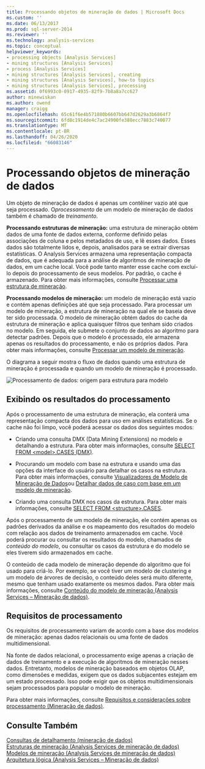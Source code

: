 ```yaml
---
title: Processando objetos de mineração de dados | Microsoft Docs
ms.custom: ''
ms.date: 06/13/2017
ms.prod: sql-server-2014
ms.reviewer: ''
ms.technology: analysis-services
ms.topic: conceptual
helpviewer_keywords:
- processing objects [Analysis Services]
- mining structures [Analysis Services]
- process [Analysis Services]
- mining structures [Analysis Services], creating
- mining structures [Analysis Services], how-to topics
- mining structures [Analysis Services], processing
ms.assetid: 0f6993c0-0917-4935-82f9-7b8a8a7cc627
author: minewiskan
ms.author: owend
manager: craigg
ms.openlocfilehash: 65c61f6e4b571880b6607bb647d2629a3b6864f7
ms.sourcegitcommit: 6fd8c1914de4c7ac24900fe388ecc7883c740077
ms.translationtype: MT
ms.contentlocale: pt-BR
ms.lasthandoff: 04/26/2020
ms.locfileid: "66083146"
---
```

# <a name="processing-data-mining-objects"></a>Processando objetos de mineração de dados
  Um objeto de mineração de dados é apenas um contêiner vazio até que seja processado. O*processamento* de um modelo de mineração de dados também é chamado de *treinamento*.  
  
 **Processando estruturas de mineração:** uma estrutura de mineração obtém dados de uma fonte de dados externa, conforme definido pelas associações de coluna e pelos metadados de uso, e lê esses dados. Esses dados são totalmente lidos e, depois, analisados para se extrair diversas estatísticas. O Analysis Services armazena uma representação compacta de dados, que é adequada para a análise de algoritmos de mineração de dados, em um cache local. Você pode tanto manter esse cache com excluí-lo depois do processamento de seus modelos. Por padrão, o cache é armazenado. Para obter mais informações, consulte [Processar uma estrutura de mineração](process-a-mining-structure.md).  
  
 **Processando modelos de mineração:** um modelo de mineração está vazio e contém apenas definições até que seja processado. Para processar um modelo de mineração, a estrutura de mineração na qual ele se baseia deve ter sido processada. O modelo de mineração obtém dados do cache da estrutura de mineração e aplica quaisquer filtros que tenham sido criados no modelo. Em seguida, ele submete o conjunto de dados ao algoritmo para detectar padrões. Depois que o modelo é processado, ele armazena apenas os resultados do processamento, e não os próprios dados. Para obter mais informações, consulte [Processar um modelo de mineração](process-a-mining-model.md).  
  
 O diagrama a seguir mostra o fluxo de dados quando uma estrutura de mineração é processada e quando um modelo de mineração é processado.  
  
 ![Processamento de dados: origem para estrutura para modelo](../media/dmcon-modelarch.gif "Processamento de dados: origem para estrutura para modelo")  
  
## <a name="viewing-the-results-of-processing"></a>Exibindo os resultados do processamento  
 Após o processamento de uma estrutura de mineração, ela conterá uma representação compacta dos dados para uso em análises estatísticas. Se o cache não foi limpo, você poderá acessar os dados dos seguintes modos:  
  
-   Criando uma consulta DMX (Data Mining Extensions) no modelo e detalhando a estrutura. Para obter mais informações, consulte [SELECT FROM &#60;model&#62;.CASES &#40;DMX&#41;](/sql/dmx/select-from-model-content-dmx).  
  
-   Procurando um modelo com base na estrutura e usando uma das opções da interface do usuário para detalhar os casos na estrutura. Para obter mais informações, consulte [Visualizadores de Modelo de Mineração de Dados](data-mining-model-viewers.md)ou [Detalhar dados de caso com base em um modelo de mineração](drill-through-to-case-data-from-a-mining-model.md).  
  
-   Criando uma consulta DMX nos casos da estrutura. Para obter mais informações, consulte [SELECT FROM &#60;structure&#62;.CASES](/sql/dmx/select-from-structure-cases).  
  
 Após o processamento de um modelo de mineração, ele contém apenas os padrões derivados da análise e os mapeamento dos resultados do modelo com relação aos dados de treinamento armazenados em cache. Você poderá procurar ou consultar os resultados do modelo, chamados de *conteúdo do modelo*, ou consultar os casos da estrutura e do modelo se eles tiverem sido armazenados em cache.  
  
 O conteúdo de cada modelo de mineração depende do algoritmo que foi usado para criá-lo. Por exemplo, se você tiver um modelo de clustering e um modelo de árvores de decisão, o conteúdo deles será muito diferente, mesmo que tenham usado exatamente os mesmos dados. Para obter mais informações, consulte [Conteúdo do modelo de mineração &#40;Analysis Services – Mineração de dados&#41;](mining-model-content-analysis-services-data-mining.md).  
  
## <a name="processing-requirements"></a>Requisitos de processamento  
 Os requisitos de processamento variam de acordo com a base dos modelos de mineração: apenas dados relacionais ou uma fonte de dados multidimensional.  
  
 Na fonte de dados relacional, o processamento exige apenas a criação de dados de treinamento e a execução de algoritmos de mineração nesses dados. Entretanto, modelos de mineração baseados em objetos OLAP, como dimensões e medidas, exigem que os dados subjacentes estejam em um estado processado. Isso pode exigir que os objetos multidimensionais sejam processados para popular o modelo de mineração.  
  
 Para obter mais informações, consulte [Requisitos e considerações sobre processamento &#40;Mineração de dados&#41;](processing-requirements-and-considerations-data-mining.md).  
  
## <a name="see-also"></a>Consulte Também  
 [Consultas de detalhamento &#40;mineração de dados&#41;](drillthrough-queries-data-mining.md)   
 [Estruturas de mineração &#40;Analysis Services de mineração de dados&#41;](mining-structures-analysis-services-data-mining.md)   
 [Modelos de mineração &#40;Analysis Services de mineração de dados&#41;](mining-models-analysis-services-data-mining.md)   
 [Arquitetura lógica &#40;Analysis Services – Mineração de dados&#41;](logical-architecture-analysis-services-data-mining.md)  
  
  
